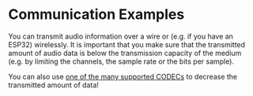 # Communication Examples

You can transmit audio information over a wire or (e.g. if you have an ESP32) wirelessly. It is important that you make sure that the transmitted amount of audio data is below the transmission capacity of the medium (e.g. by limiting the channels, the sample rate or the bits per sample). 

You can also use [one of the many supported CODECs](https://github.com/pschatzmann/arduino-audio-tools/wiki/Encoding-and-Decoding-of-Audio) to decrease the transmitted amount of data!